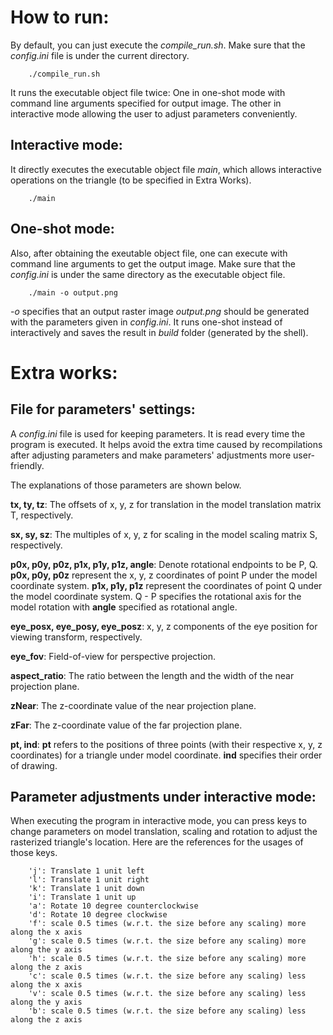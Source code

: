 

# How to run:

By default, you can just execute the *compile_run.sh*. Make sure that the *config.ini* file is under the current directory.


        ./compile_run.sh


It runs the executable object file twice: One in one-shot mode with command line arguments specified for output image. The other in interactive mode allowing the user to adjust parameters conveniently.

## Interactive mode:
It directly executes the executable object file *main*, which allows interactive operations on the triangle (to be specified in Extra Works).


        ./main

## One-shot mode:
Also, after obtaining the exeutable object file, one can execute with command line arguments to get the output image. Make sure that the *config.ini* is under the same directory as the executable object file.


        ./main -o output.png

*-o* specifies that an output raster image *output.png* should be generated with the parameters given in *config.ini*. It runs one-shot instead of interactively and saves the result in *build* folder (generated by the shell).

# Extra works:
## File for parameters' settings:
A *config.ini* file is used for keeping parameters. It is read every time the program is executed. It helps avoid the extra time caused by recompilations after adjusting parameters and make parameters' adjustments more user-friendly.

The explanations of those parameters are shown below.


**tx, ty, tz**: 
The offsets of x, y, z for translation in the model translation matrix T, respectively. 

**sx, sy, sz**: 
The multiples of x, y, z for scaling in the model scaling matrix S, respectively. 

**p0x, p0y, p0z, p1x, p1y, p1z, angle**: 
Denote rotational endpoints to be P, Q. **p0x, p0y, p0z** represent the x, y, z coordinates of point P under the model coordinate system. **p1x, p1y, p1z** represent the coordinates of point Q under the model coordinate system. Q - P specifies the rotational axis for the model rotation with **angle** specified as rotational angle.

**eye_posx, eye_posy, eye_posz**: 
x, y, z components of the eye position for viewing transform, respectively.

**eye_fov**: Field-of-view for perspective projection.

**aspect_ratio**: The ratio between the length and the width of the near projection plane. 

**zNear**: The z-coordinate value of the near projection plane.

**zFar**: The z-coordinate value of the far projection plane.

**pt, ind**: **pt** refers to the positions of three points (with their respective x, y, z coordinates) for a triangle under model coordinate. **ind** specifies their order of drawing.


## Parameter adjustments under interactive mode:

When executing the program in interactive mode, you can press keys to change parameters on model translation, scaling and rotation to adjust the rasterized triangle's location. Here are the references for the usages of those keys.


        'j': Translate 1 unit left  
        'l': Translate 1 unit right
        'k': Translate 1 unit down
        'i': Translate 1 unit up
        'a': Rotate 10 degree counterclockwise
        'd': Rotate 10 degree clockwise
        'f': scale 0.5 times (w.r.t. the size before any scaling) more along the x axis
        'g': scale 0.5 times (w.r.t. the size before any scaling) more along the y axis
        'h': scale 0.5 times (w.r.t. the size before any scaling) more along the z axis
        'c': scale 0.5 times (w.r.t. the size before any scaling) less along the x axis
        'v': scale 0.5 times (w.r.t. the size before any scaling) less along the y axis
        'b': scale 0.5 times (w.r.t. the size before any scaling) less along the z axis

